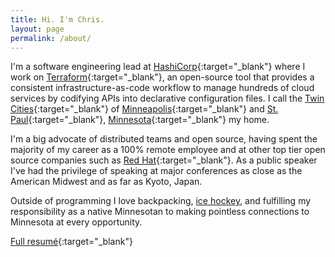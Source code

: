 ```yaml
---
title: Hi. I'm Chris.
layout: page
permalink: /about/
---
```


I'm a software engineering lead at [HashiCorp][1]{:target="_blank"} where I work on
[Terraform][2]{:target="_blank"}, an open-source tool that provides a consistent
infrastructure-as-code workflow to manage hundreds of cloud services by codifying APIs into
declarative configuration files. I call the [Twin Cities][7]{:target="_blank"} of
[Minneapolis][8]{:target="_blank"} and [St. Paul][9]{:target="_blank"},
[Minnesota][10]{:target="_blank"} my home.

I'm a big advocate of distributed teams and open source, having spent the
majority of my career as a 100% remote employee and at other top tier open
source companies such as [Red Hat][3]{:target="_blank"}. As a public speaker I've
had the privilege of speaking at major conferences as close as the American
Midwest and as far as Kyoto, Japan.

Outside of programming I love backpacking, [ice
hockey](https://www.instagram.com/p/BeecYWCAo6i/), and fulfilling my
responsibility as a native Minnesotan to making pointless connections to
Minnesota at every opportunity.

[Full resumé][6]{:target="_blank"}

[1]: https://www.hashicorp.com
[2]: https://www.hashicorp.com/products/terraform
[3]: https://www.redhat.com/en/technologies/cloud-computing/cloudforms
[4]: http://manageiq.org/community/team/
[5]: https://github.com/chrisarcand
[6]: https://chrisarcand.com/CPA_resume.pdf
[7]: https://en.wikipedia.org/wiki/Minneapolis%E2%80%93Saint_Paul
[8]: https://en.wikipedia.org/wiki/Minneapolis
[9]: https://en.wikipedia.org/wiki/Saint_Paul,_Minnesota
[10]: https://en.wikipedia.org/wiki/Minnesota
[11]: https://github.com/hashicorp/terraform
